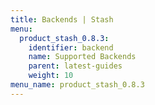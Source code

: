 ```yaml
---
title: Backends | Stash
menu:
  product_stash_0.8.3:
    identifier: backend
    name: Supported Backends
    parent: latest-guides
    weight: 10
menu_name: product_stash_0.8.3
---
```


